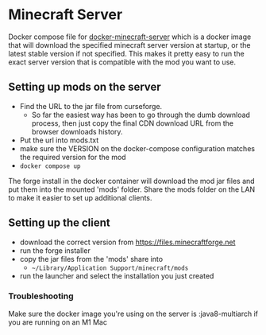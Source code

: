 # Minecraft Server
Docker compose file for [docker-minecraft-server](https://github.com/itzg/docker-minecraft-server/blob/master/README.md) which is a docker image that will download the specified minecraft server version at startup, or the latest stable version if not specified.  This makes it pretty easy to run the exact server version that is compatible with the mod you want to use.

## Setting up mods on the server
* Find the URL to the jar file from curseforge.  
  * So far the easiest way has been to go through the dumb download process, then just copy the final CDN download URL from the browser downloads history.
* Put the url into mods.txt
* make sure the VERSION on the docker-compose configuration matches the required version for the mod
* `docker compose up`

The forge install in the docker container will download the mod jar files and put them into the mounted 'mods' folder.  Share the mods folder on the LAN to make it easier to set up additional clients.


## Setting up the client
* download the correct version from https://files.minecraftforge.net
* run the forge installer
* copy the jar files from the 'mods' share into 
  * `~/Library/Application Support/minecraft/mods`
* run the launcher and select the installation you just created

### Troubleshooting
Make sure the docker image you're using on the server is :java8-multiarch if you are running on an M1 Mac





